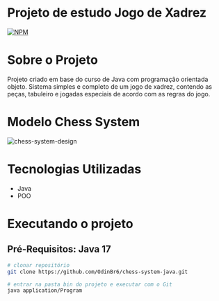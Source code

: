# Projeto de estudo Jogo de Xadrez

[![NPM](https://img.shields.io/bower/l/React)](https://img.shields.io/bower/l/React)

# Sobre o Projeto

Projeto criado em base do curso de Java com programação orientada objeto.
Sistema simples e  completo de um jogo de xadrez, contendo as peças, tabuleiro e jogadas especiais de acordo com as regras do jogo.

# Modelo Chess System


![chess-system-design](https://github.com/OdinBr6/dslist/assets/128751915/277be364-59cc-48a1-9d8d-69d30f0ba23a)



# Tecnologias Utilizadas
- Java
- POO

# Executando o projeto
## Pré-Requisitos: Java 17

```bash
# clonar repositório
git clone https://github.com/OdinBr6/chess-system-java.git

# entrar na pasta bin do projeto e executar com o Git
java application/Program


